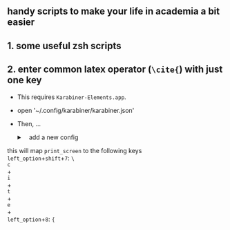 ## handy scripts to make your life in academia a bit easier
## 1. some useful zsh scripts


## 2. enter common latex operator (`\cite{`) with just one key 
* This requires `Karabiner-Elements.app`.

* open '~/.config/karabiner/karabiner.json'  

* Then, ... 
    <details>
    <summary>
    <a class="btnfire small stroke"><em class="fas fa-chevron-circle-down"></em>&nbsp;&nbsp; add a new config</a>    
    </summary>

    ```
    {
      "manipulators": [
        {
          "description": "replace unused key (print screen) with common latex operators (cite)",
          "conditions": [
              {
                  "bundle_identifiers": [
                      "^com\\.microsoft\\.rdc$",
                      "^com\\.microsoft\\.rdc\\.",
                      "^net\\.sf\\.cord$",
                      "^com\\.thinomenon\\.RemoteDesktopConnection$",
                      "^com\\.itap-mobile\\.qmote$",
                      "^com\\.nulana\\.remotixmac$",
                      "^com\\.p5sys\\.jump\\.mac\\.viewer$",
                      "^com\\.p5sys\\.jump\\.mac\\.viewer\\.",
                      "^com\\.teamviewer\\.TeamViewer$",
                      "^com\\.vmware\\.horizon$",
                      "^com\\.2X\\.Client\\.Mac$",
                      "^com\\.vmware\\.fusion$",
                      "^com\\.vmware\\.horizon$",
                      "^com\\.vmware\\.view$",
                      "^com\\.parallels\\.desktop$",
                      "^com\\.parallels\\.vm$",
                      "^com\\.parallels\\.desktop\\.console$",
                      "^org\\.virtualbox\\.app\\.VirtualBoxVM$",
                      "^com\\.citrix\\.XenAppViewer$",
                      "^com\\.vmware\\.proxyApp\\.",
                      "^com\\.parallels\\.winapp\\."
                  ],
                  "type": "frontmost_application_unless"
              }
              ],
              "from": {
                  "key_code": "print_screen",
                  "modifiers": {
                      "optional": [
                          "any"
                      ]
                  }
              },
              "to": [
                  {
                      "key_code": "7",
                      "modifiers": [
                          "shift",
                          "left_option"
                      ]
                  },
                  {
                      "key_code": "c"
                  },
                  {
                      "key_code": "i"
                  },
                  {
                      "key_code": "t"
                  },
                  {
                      "key_code": "e"
                  },
                  {
                      "key_code": "8",
                      "modifiers": [
                          "left_option"
                      ]
                  }
              ],
              "type": "basic"
           }
       ]
    }
    ```
</details>

this will map `print_screen` to the following keys   
    `left_option`+`shift`+`7`: `\`  
    `c`  
    +  
    `i`  
    +  
    `t`  
    +  
    `e`  
    +  
    `left_option`+`8`: `{`  


